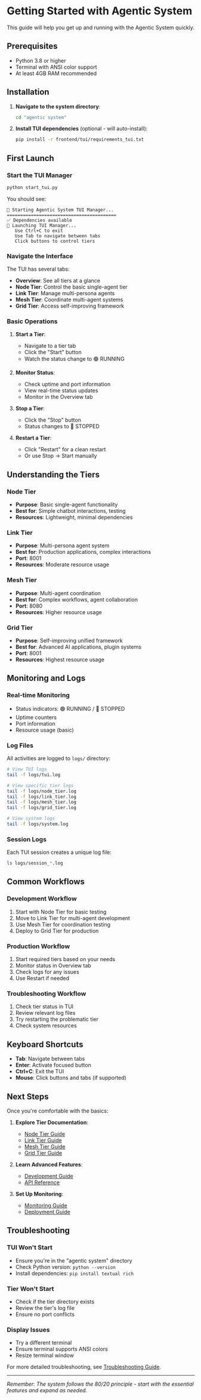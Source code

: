 # Getting Started with Agentic System

This guide will help you get up and running with the Agentic System quickly.

## Prerequisites

- Python 3.8 or higher
- Terminal with ANSI color support
- At least 4GB RAM recommended

## Installation

1. **Navigate to the system directory**:
   ```bash
   cd "agentic system"
   ```

2. **Install TUI dependencies** (optional - will auto-install):
   ```bash
   pip install -r frontend/tui/requirements_tui.txt
   ```

## First Launch

### Start the TUI Manager

```bash
python start_tui.py
```

You should see:
```
🚀 Starting Agentic System TUI Manager...
=========================================
✅ Dependencies available
🎨 Launching TUI Manager...
   Use Ctrl+C to exit
   Use Tab to navigate between tabs
   Click buttons to control tiers
```

### Navigate the Interface

The TUI has several tabs:
- **Overview**: See all tiers at a glance
- **Node Tier**: Control the basic single-agent tier
- **Link Tier**: Manage multi-persona agents
- **Mesh Tier**: Coordinate multi-agent systems
- **Grid Tier**: Access self-improving framework

### Basic Operations

1. **Start a Tier**:
   - Navigate to a tier tab
   - Click the "Start" button
   - Watch the status change to 🟢 RUNNING

2. **Monitor Status**:
   - Check uptime and port information
   - View real-time status updates
   - Monitor in the Overview tab

3. **Stop a Tier**:
   - Click the "Stop" button
   - Status changes to 🔴 STOPPED

4. **Restart a Tier**:
   - Click "Restart" for a clean restart
   - Or use Stop → Start manually

## Understanding the Tiers

### Node Tier
- **Purpose**: Basic single-agent functionality
- **Best for**: Simple chatbot interactions, testing
- **Resources**: Lightweight, minimal dependencies

### Link Tier  
- **Purpose**: Multi-persona agent system
- **Best for**: Production applications, complex interactions
- **Port**: 8001
- **Resources**: Moderate resource usage

### Mesh Tier
- **Purpose**: Multi-agent coordination
- **Best for**: Complex workflows, agent collaboration
- **Port**: 8080
- **Resources**: Higher resource usage

### Grid Tier
- **Purpose**: Self-improving unified framework
- **Best for**: Advanced AI applications, plugin systems
- **Port**: 8001
- **Resources**: Highest resource usage

## Monitoring and Logs

### Real-time Monitoring
- Status indicators: 🟢 RUNNING / 🔴 STOPPED
- Uptime counters
- Port information
- Resource usage (basic)

### Log Files
All activities are logged to `logs/` directory:

```bash
# View TUI logs
tail -f logs/tui.log

# View specific tier logs
tail -f logs/node_tier.log
tail -f logs/link_tier.log
tail -f logs/mesh_tier.log
tail -f logs/grid_tier.log

# View system logs
tail -f logs/system.log
```

### Session Logs
Each TUI session creates a unique log file:
```bash
ls logs/session_*.log
```

## Common Workflows

### Development Workflow
1. Start with Node Tier for basic testing
2. Move to Link Tier for multi-agent development
3. Use Mesh Tier for coordination testing
4. Deploy to Grid Tier for production

### Production Workflow
1. Start required tiers based on your needs
2. Monitor status in Overview tab
3. Check logs for any issues
4. Use Restart if needed

### Troubleshooting Workflow
1. Check tier status in TUI
2. Review relevant log files
3. Try restarting the problematic tier
4. Check system resources

## Keyboard Shortcuts

- **Tab**: Navigate between tabs
- **Enter**: Activate focused button
- **Ctrl+C**: Exit the TUI
- **Mouse**: Click buttons and tabs (if supported)

## Next Steps

Once you're comfortable with the basics:

1. **Explore Tier Documentation**:
   - [Node Tier Guide](tiers/node_tier.md)
   - [Link Tier Guide](tiers/link_tier.md)
   - [Mesh Tier Guide](tiers/mesh_tier.md)
   - [Grid Tier Guide](tiers/grid_tier.md)

2. **Learn Advanced Features**:
   - [Development Guide](development/development_guide.md)
   - [API Reference](development/api_reference.md)

3. **Set Up Monitoring**:
   - [Monitoring Guide](operations/monitoring.md)
   - [Deployment Guide](operations/deployment.md)

## Troubleshooting

### TUI Won't Start
- Ensure you're in the "agentic system" directory
- Check Python version: `python --version`
- Install dependencies: `pip install textual rich`

### Tier Won't Start
- Check if the tier directory exists
- Review the tier's log file
- Ensure no port conflicts

### Display Issues
- Try a different terminal
- Ensure terminal supports ANSI colors
- Resize terminal window

For more detailed troubleshooting, see [Troubleshooting Guide](operations/troubleshooting.md).

---

*Remember: The system follows the 80/20 principle - start with the essential features and expand as needed.*
